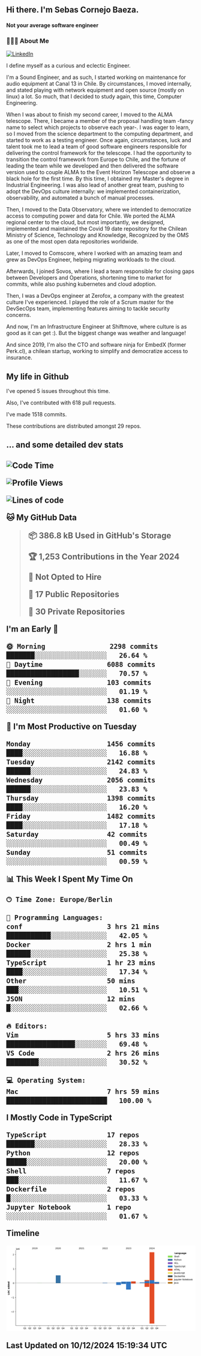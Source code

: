 <h2> Hi there.  I'm Sebas Cornejo Baeza.</h2>
<h4> Not your average software engineer</h4>
<h3> 👨🏻‍💻 About Me </h3>
<a href="http://linkedin.com/in/sebastian-cornejo-baeza/"><img alt="LinkedIn" src="https://img.shields.io/badge/Sebas%20Cornejo%20-informational?style=appveyor&logo=linkedin"></a>


I define myself as a curious and eclectic Engineer.

I'm a Sound Engineer, and as such, I started working on maintenance for audio equipment at Canal 13 in Chile.
By circumstances, I moved internally, and stated playing with network equipment and open source (mostly on linux) 
a lot. So much, that I decided to study again, this time, Computer Engineering.

When I was about to finish my second career, I moved to the ALMA telescope. There, I became a member of the proposal handling team
-fancy name to select which projects to observe each year-. 
I was eager to learn, so I moved from the science department to the computing department, and started to work as 
a testing engineer. Once again, circumstances, luck and talent took me to lead a team of good software engineers 
responsible for delivering the control framework for the telescope. I had the opportunity to transition the control framework from
Europe to Chile, and the fortune of leading the team while we developed and then delivered the software
version used to couple ALMA to the Event Horizon Telescope and observe a black hole for the first time.
By this time, I obtained my Master's degree in Industrial Engineering.
I was also lead of another great team, pushing to adopt the DevOps culture internally: we implemented containerization, observability, and automated a bunch of manual processes.

Then, I moved to the Data Observatory, where we intended to democratize access to computing power
and data for Chile. We ported the ALMA regional center to the cloud, but most importantly, we designed, implemented
and maintained the Covid 19 date repository for the Chilean Ministry of Science, Technology and Knowledge, Recognized by the OMS as one of the most open
data repositories worldwide.

Later, I moved to Comscore, where I worked with an amazing team and grew as DevOps Engineer, helping migrating workloads to the cloud.

Afterwards, I joined Sovos, where I lead a team responsible for closing gaps between Developers and Operations, shortening time to market for commits, while
also pushing kubernetes and cloud adoption.

Then, I was a DevOps engineer at Zerofox, a company with the greatest culture I've experienced. I played the role of a Scrum master for the DevSecOps team,
implementing features aiming to tackle security concerns.

And now, I'm an Infrastructure Engineer at Shiftmove, where culture is as good as it can get :). But the biggest change was weather and language!
 
And since 2019, I'm also the CTO and software ninja for EmbedX (former Perk.cl), a chilean startup, working to simplify and democratize access to insurance.

<h2> My life in Github </h2>

I've opened 5 issues throughout this time.

Also, I've contributed with 618 pull requests.

I've made 1518 commits.

These contributions are distributed amongst 29 repos.

<h2>... and some detailed dev stats<h2>

<!--START_SECTION:waka-->
![Code Time](http://img.shields.io/badge/Code%20Time-982%20hrs%2035%20mins-blue)

![Profile Views](http://img.shields.io/badge/Profile%20Views-2-blue)

![Lines of code](https://img.shields.io/badge/From%20Hello%20World%20I%27ve%20Written-3.4%20million%20lines%20of%20code-blue)

**🐱 My GitHub Data** 

> 📦 386.8 kB Used in GitHub's Storage 
 > 
> 🏆 1,253 Contributions in the Year 2024
 > 
> 🚫 Not Opted to Hire
 > 
> 📜 17 Public Repositories 
 > 
> 🔑 30 Private Repositories 
 > 
**I'm an Early 🐤** 

```text
🌞 Morning                2298 commits        ███████░░░░░░░░░░░░░░░░░░   26.64 % 
🌆 Daytime                6088 commits        ██████████████████░░░░░░░   70.57 % 
🌃 Evening                103 commits         ░░░░░░░░░░░░░░░░░░░░░░░░░   01.19 % 
🌙 Night                  138 commits         ░░░░░░░░░░░░░░░░░░░░░░░░░   01.60 % 
```
📅 **I'm Most Productive on Tuesday** 

```text
Monday                   1456 commits        ████░░░░░░░░░░░░░░░░░░░░░   16.88 % 
Tuesday                  2142 commits        ██████░░░░░░░░░░░░░░░░░░░   24.83 % 
Wednesday                2056 commits        ██████░░░░░░░░░░░░░░░░░░░   23.83 % 
Thursday                 1398 commits        ████░░░░░░░░░░░░░░░░░░░░░   16.20 % 
Friday                   1482 commits        ████░░░░░░░░░░░░░░░░░░░░░   17.18 % 
Saturday                 42 commits          ░░░░░░░░░░░░░░░░░░░░░░░░░   00.49 % 
Sunday                   51 commits          ░░░░░░░░░░░░░░░░░░░░░░░░░   00.59 % 
```


📊 **This Week I Spent My Time On** 

```text
🕑︎ Time Zone: Europe/Berlin

💬 Programming Languages: 
conf                     3 hrs 21 mins       ███████████░░░░░░░░░░░░░░   42.05 % 
Docker                   2 hrs 1 min         ██████░░░░░░░░░░░░░░░░░░░   25.38 % 
TypeScript               1 hr 23 mins        ████░░░░░░░░░░░░░░░░░░░░░   17.34 % 
Other                    50 mins             ███░░░░░░░░░░░░░░░░░░░░░░   10.51 % 
JSON                     12 mins             █░░░░░░░░░░░░░░░░░░░░░░░░   02.66 % 

🔥 Editors: 
Vim                      5 hrs 33 mins       █████████████████░░░░░░░░   69.48 % 
VS Code                  2 hrs 26 mins       ████████░░░░░░░░░░░░░░░░░   30.52 % 

💻 Operating System: 
Mac                      7 hrs 59 mins       █████████████████████████   100.00 % 
```

**I Mostly Code in TypeScript** 

```text
TypeScript               17 repos            ███████░░░░░░░░░░░░░░░░░░   28.33 % 
Python                   12 repos            █████░░░░░░░░░░░░░░░░░░░░   20.00 % 
Shell                    7 repos             ███░░░░░░░░░░░░░░░░░░░░░░   11.67 % 
Dockerfile               2 repos             █░░░░░░░░░░░░░░░░░░░░░░░░   03.33 % 
Jupyter Notebook         1 repo              ░░░░░░░░░░░░░░░░░░░░░░░░░   01.67 % 
```



**Timeline**

![Lines of Code chart](https://raw.githubusercontent.com/scornejob/scornejob/master/assets/bar_graph.png)


 Last Updated on 10/12/2024 15:19:34 UTC
<!--END_SECTION:waka-->
